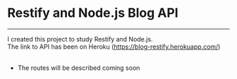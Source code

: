 # Restify and Node.js Blog API
---
I created this project to study Restify and Node.js.<br />
The link to API has been on Heroku (https://blog-restify.herokuapp.com/)<br />
<br />
- The routes will be described coming soon